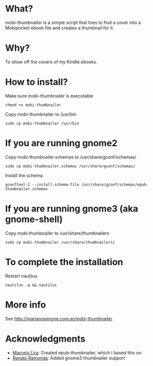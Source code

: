 # What?
mobi-thumbnailer is a simple script that tries to find a cover into a Mobipocket ebook file and creates a thumbnail for it.

# Why?
To show off the covers of my Kindle ebooks.

# How to install?
Make sure mobi-thumbnailer is executable

    chmod +x mobi-thumbnailer

Copy mobi-thumbnailer to /usr/bin

    sudo cp mobi-thumbnailer /usr/bin

# If you are running gnome2
Copy mobi-thumbnailer.schemas to /usr/share/gconf/schemas/

    sudo cp mobi-thumbnailer.schemas /usr/share/gconf/schemas/

Install the schema

    gconftool-2 --install-schema-file /usr/share/gconf/schemas/epub-thumbnailer.schemas

# If you are running gnome3 (aka gnome-shell)
Copy mobi.thumbnailer to /usr/share/thumbnailers

    sudo cp mobi.thumbnailer /usr/share/thumbnailers/

# To complete the installation
Restart nautilus

    nautilus -q && nautilus

# More info
See http://marianosimone.com.ar/mobi-thumbnailer

# Acknowledgments
- [Marcelo Lira](https://github.com/setanta): Created epub-thumbnailer, which I based this on
- [Renato Ramonda](https://github.com/renatoram): Added gnome3 thumbnailer support
